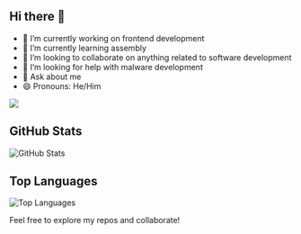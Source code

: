 ## Hi there 👋

- 🔭 I’m currently working on frontend development
- 🌱 I’m currently learning assembly
- 👯 I’m looking to collaborate on anything related to software development
- 🤔 I’m looking for help with malware development
- 💬 Ask about me
- 😄 Pronouns: He/Him


![](https://komarev.com/ghpvc/?username=hooiv)

## GitHub Stats


![GitHub Stats](https://github-readme-stats.vercel.app/api?username=hooiv&show_icons=true&theme=radical)

## Top Languages
![Top Languages](https://github-readme-stats.vercel.app/api/top-langs/?username=hooiv&layout=compact&theme=radical)

Feel free to explore my repos and collaborate!



